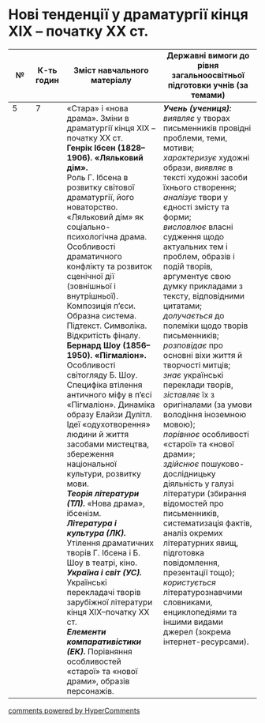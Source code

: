 <div id="hypercomments_widget" class="js-hypercomments-widget invisible"></div>

# Нові тенденції у драматургії кінця XIX – початку XX ст.

<table>
  <tr>
    <td width="10%" align="center"><b>№</b></td>
    <td width="10%" align="center"><b>К-ть годин</b></td>
    <td width="40%" align="center"><b>Зміст навчального матеріалу</b></td>
    <td width="40%" align="center"><b>Державні вимоги до рівня загальноосвітньої підготовки учнів (за темами)</b></td>
  </tr>
<tbody>
  <tr>
<td width="10%" style="vertical-align:top !important;">5</td>
<td width="10%" style="vertical-align:top !important;">7</td>
    <td width="40%" style="vertical-align:top !important;">
«Стара» і «нова драма». Зміни в драматургії кінця XIX – початку XX ст.<br>
<b>Генрік Ібсен (1828–1906). «Ляльковий дім». </b> <br>
Роль Г. Ібсена в розвитку світової драматургії, його новаторство. «Ляльковий дім» як соціально-психологічна драма. Особливості драматичного конфлікту та розвиток сценічної дії (зовнішньої і внутрішньої). Композиція п’єси. Образна система. Підтекст. Символіка. Відкритість фіналу.<br>
<b>Бернард Шоу (1856–1950). «Пігмаліон».</b> Особливості світогляду Б. Шоу. Специфіка втілення античного міфу в п’єсі «Пігмаліон». Динаміка образу Елайзи Дулітл. Ідеї  «одухотворення» людини й життя засобами мистецтва, збереження національної культури, розвитку мови. <br>
<b><i>Теорія літератури (ТЛ).</i></b>  «Нова драма», ібсенізм.    <br>
<b><i>Література і культура (ЛК).</i></b> Утілення драматичних творів Г. Ібсена і Б. Шоу в театрі, кіно. <br>
<b><i>Україна і світ (УС).</i></b>  Українські перекладачі творів зарубіжної літератури кінця XIX–початку XX ст.<br>
<b><i>Елементи компаративістики (ЕК).</i></b> Порівняння особливостей «старої» та «нової драми», образів персонажів. </td>
    <td width="40%" style="vertical-align:top !important;">
<i><b>Учень (учениця):</b></i><br>
<i>виявляє</i> у творах письменників провідні проблеми, теми, мотиви;<br>
<i>характеризує</i> художні образи, <i>виявляє</i> в тексті художні засоби їхнього створення;<br>
<i>аналізує</i> твори у єдності змісту та форми;<br>
<i>висловлює</i> власні судження щодо актуальних тем і проблем, образів і подій творів, аргументує свою думку прикладами з тексту, відповідними цитатами;<br>
<i>долучається</i> до полеміки щодо творів письменників;<br>
<i>розповідає</i> про основні віхи життя й творчості митців; <br>
<i>знає</i> українські переклади творів, <i>зіставляє</i> їх з оригіналами (за умови володіння іноземною мовою);<br>
<i>порівнює</i> особливості «старої» та «нової драми»; <br>
<i>здійснює</i> пошуково-дослідницьку діяльність у галузі літератури (збирання відомостей про письменників, систематизація фактів, аналіз окремих літературних явищ, підготовка повідомлення, презентації тощо);<br>
<i>користується</i> літературознавчими словниками, енциклопедіями та іншими видами джерел (зокрема інтернет-ресурсами). 
  </td>
</tbody>
</table>

<div class="js-hypercomments-container">
<a href="http://hypercomments.com" class="hc-link" title="comments widget">comments powered by HyperComments</a>
</div>